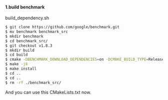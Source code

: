#### 1.build benchmark

build_dependency.sh

```bash
$ git clone https://github.com/google/benchmark.git
$ mv benchmark benchmark_src
$ mkdir benchmark
$ cd benchmark_src/
$ git checkout v1.8.3
$ mkdir build
$ cd build
$ cmake -DBENCHMARK_DOWNLOAD_DEPENDENCIES=on -DCMAKE_BUILD_TYPE=Release -DCMAKE_INSTALL_PREFIX=../../benchmark ..
$ make -j8
$ make install
$ cd ..
$ cd ..
$ rm -rf ./benchmark_src/
```



And you can use this CMakeLists.txt now.

